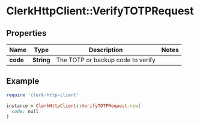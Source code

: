 # ClerkHttpClient::VerifyTOTPRequest

## Properties

| Name | Type | Description | Notes |
| ---- | ---- | ----------- | ----- |
| **code** | **String** | The TOTP or backup code to verify |  |

## Example

```ruby
require 'clerk-http-client'

instance = ClerkHttpClient::VerifyTOTPRequest.new(
  code: null
)
```

